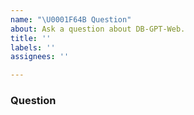 ```yaml
---
name: "\U0001F64B Question"
about: Ask a question about DB-GPT-Web.
title: ''
labels: ''
assignees: ''

---
```


<!--
Thanks for your interest in Db-GPT-Web! ❤️
Please check if there is no similar issue before creating this one.

Please ask one question per issue.
-->

### Question
